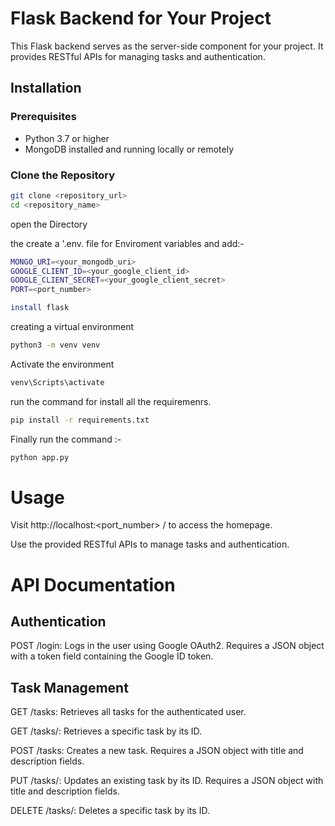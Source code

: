 # Flask Backend for Your Project

This Flask backend serves as the server-side component for your project. It provides RESTful APIs for managing tasks and authentication.

## Installation

### Prerequisites

- Python 3.7 or higher
- MongoDB installed and running locally or remotely

### Clone the Repository

```bash
git clone <repository_url>
cd <repository_name>
```
open the Directory 

the create a '.env. file for Enviroment variables  and add:-
```bash
MONGO_URI=<your_mongodb_uri>
GOOGLE_CLIENT_ID=<your_google_client_id>
GOOGLE_CLIENT_SECRET=<your_google_client_secret>
PORT=<port_number>
```
```bash
install flask
```
creating a virtual environment
```bash
python3 -m venv venv
```
Activate the environment
```bash
venv\Scripts\activate
```
run the command for install all the requiremenrs.
```bash
pip install -r requirements.txt
```

Finally run the command :-
```bash
python app.py
```

# Usage

Visit http://localhost:<port_number> / to access the homepage.

Use the provided RESTful APIs to manage tasks and authentication.

# API Documentation

## Authentication

POST /login: Logs in the user using Google OAuth2. Requires a JSON object with a token field containing the Google ID token.

## Task Management
GET /tasks: Retrieves all tasks for the authenticated user.

GET /tasks/<id>: Retrieves a specific task by its ID.

POST /tasks: Creates a new task. Requires a JSON object with title and description fields.

PUT /tasks/<id>: Updates an existing task by its ID. Requires a JSON object with title and description fields.

DELETE /tasks/<id>: Deletes a specific task by its ID.

